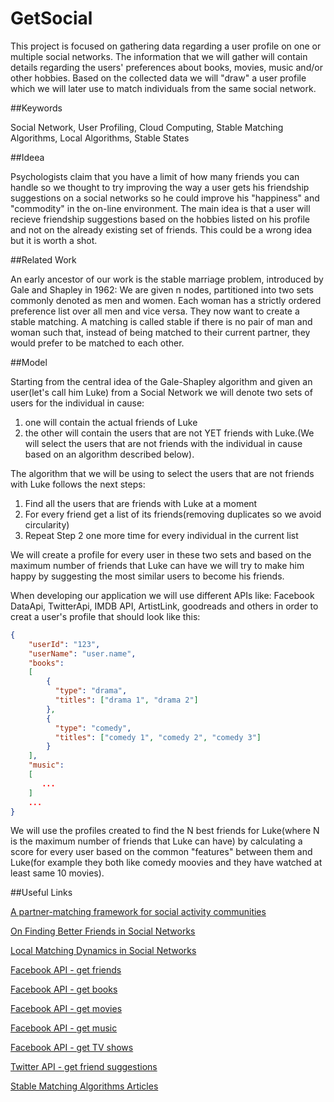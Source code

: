 # GetSocial

This project is focused on gathering data regarding a user profile on one or multiple social networks. 
The information that we will gather will contain details regarding the users' preferences about books, movies, music and/or other hobbies.
Based on the collected data we will "draw" a user profile which we will later use to match individuals from the same social network.

##Keywords

Social Network, User Profiling, Cloud Computing, Stable Matching Algorithms,  Local Algorithms, Stable States

##Ideea 

Psychologists claim that you have a limit of how many friends you can handle so we thought to try improving the way a user gets his friendship suggestions on a social networks so he could improve his "happiness" and "commodity" in the on-line environment. The main idea is that a user will recieve friendship suggestions based on the hobbies listed on his profile and not on the already existing set of friends. This could be a wrong idea but it is worth a shot.

##Related Work

An early ancestor of our work is the stable marriage problem, introduced by Gale and Shapley in 1962: We are given n nodes, partitioned into two sets commonly denoted as men and women. Each woman has a strictly ordered preference list over all men and vice versa. They now want to create a stable matching. A matching is called stable if there is no pair of man and woman such that, instead of being matched to their current partner, they would prefer to be matched to each other.

##Model

Starting from the central idea of the Gale-Shapley algorithm and given an user(let's call him Luke) from a Social Network we will denote two sets of users for the individual in cause: 
  1. one will contain the actual friends of Luke
  2. the other will contain the users that are not YET friends with Luke.(We will select the users that are not friends with the individual in cause based on an algorithm described below).

The algorithm that we will be using to select the users that are not friends with Luke follows the next steps:
  1. Find all the users that are friends with Luke at a moment
  2. For every friend get a list of its friends(removing duplicates so we avoid circularity)
  3. Repeat Step 2 one more time for every individual in the current list

We will create a profile for every user in these two sets and based on the maximum number of friends that Luke can have we will try to make him happy by suggesting the most similar users to become his friends.

When developing our application we will use different APIs like: Facebook DataApi, TwitterApi, IMDB API, ArtistLink, goodreads and others in order to creat a user's profile that should look like this:
```json
{
    "userId": "123",
    "userName": "user.name",
    "books":
    [
        {
          "type": "drama", 
          "titles": ["drama 1", "drama 2"]
        },
        {
          "type": "comedy",
          "titles": ["comedy 1", "comedy 2", "comedy 3"]
        }
    ],
    "music":
    [
       ... 
    ]
    ...
}
```

We will use the profiles created to find the N best friends for Luke(where N is the maximum number of friends that Luke can have) by calculating a score for every user based on the common "features" between them and Luke(for example they both like comedy moovies and they have watched at least same 10 movies).


##Useful Links

[A partner-matching framework for social activity communities](http://www.computationalsocialnetworks.com/content/pdf/s40649-014-0005-0.pdf )

[On Finding Better Friends in Social Networks](http://www.tik.ee.ethz.ch/file/d4748aa2644eca9eb6aa143029e9c2d1/Social.pdf)

[Local Matching Dynamics in Social Networks](https://people.mpi-inf.mpg.de/~mhoefer/08-0x/Hoefer11Matching.pdf)

[Facebook API - get friends](https://developers.facebook.com/docs/graph-api/reference/v2.5/user/friends)

[Facebook API - get books](https://developers.facebook.com/docs/graph-api/reference/user/books/)

[Facebook API - get movies](https://developers.facebook.com/docs/graph-api/reference/user/movies/)

[Facebook API - get music](https://developers.facebook.com/docs/graph-api/reference/user/music/)

[Facebook API - get TV shows](https://developers.facebook.com/docs/graph-api/reference/user/television/)

[Twitter API - get friend suggestions](https://dev.twitter.com/rest/reference/get/users/suggestions)

[Stable Matching Algorithms Articles](https://scholar.google.ro/scholar?q=stable+matching+algorithms+and+social+networks&hl=ro&as_sdt=0&as_vis=1&oi=scholart&sa=X&ved=0CBwQgQMwAGoVChMIlPfs04HgyAIVC9IaCh3E2gls)
